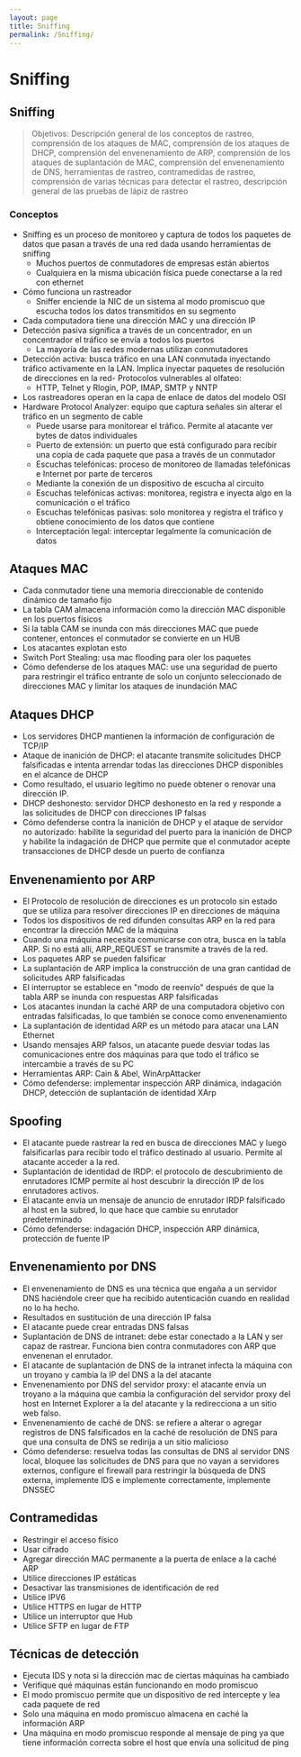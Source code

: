 ```yaml
---
layout: page
title: Sniffing
permalink: /Sniffing/
---
```


# Sniffing

## Sniffing

> Objetivos: Descripción general de los conceptos de rastreo, comprensión de los ataques de MAC, comprensión de los ataques de DHCP, comprensión del envenenamiento de ARP, comprensión de los ataques de suplantación de MAC, comprensión del envenenamiento de DNS, herramientas de rastreo, contramedidas de rastreo, comprensión de varias técnicas para detectar el rastreo, descripción general de las pruebas de lápiz de rastreo

### Conceptos

- Sniffing es un proceso de monitoreo y captura de todos los paquetes de datos que pasan a través de una red dada usando herramientas de sniffing
  * Muchos puertos de conmutadores de empresas están abiertos
  * Cualquiera en la misma ubicación física puede conectarse a la red con ethernet
- Cómo funciona un rastreador
  * Sniffer enciende la NIC de un sistema al modo promiscuo que escucha todos los datos transmitidos en su segmento
- Cada computadora tiene una dirección MAC y una dirección IP
- Detección pasiva significa a través de un concentrador, en un concentrador el tráfico se envía a todos los puertos
  * La mayoría de las redes modernas utilizan conmutadores
- Detección activa: busca tráfico en una LAN conmutada inyectando tráfico activamente en la LAN. Implica inyectar paquetes de resolución de direcciones en la red- Protocolos vulnerables al olfateo:
  * HTTP, Telnet y Rlogin, POP, IMAP, SMTP y NNTP
- Los rastreadores operan en la capa de enlace de datos del modelo OSI
- Hardware Protocol Analyzer: equipo que captura señales sin alterar el tráfico en un segmento de cable
  * Puede usarse para monitorear el tráfico. Permite al atacante ver bytes de datos individuales
  * Puerto de extensión: un puerto que está configurado para recibir una copia de cada paquete que pasa a través de un conmutador
  * Escuchas telefónicas: proceso de monitoreo de llamadas telefónicas e Internet por parte de terceros
  * Mediante la conexión de un dispositivo de escucha al circuito
  * Escuchas telefónicas activas: monitorea, registra e inyecta algo en la comunicación o el tráfico
  * Escuchas telefónicas pasivas: solo monitorea y registra el tráfico y obtiene conocimiento de los datos que contiene
  * Interceptación legal: interceptar legalmente la comunicación de datos

## Ataques MAC

- Cada conmutador tiene una memoria direccionable de contenido dinámico de tamaño fijo 
- La tabla CAM almacena información como la dirección MAC disponible en los puertos físicos
- Si la tabla CAM se inunda con más direcciones MAC que puede contener, entonces el conmutador se convierte en un HUB
- Los atacantes explotan esto
- Switch Port Stealing: usa mac flooding para oler los paquetes
- Cómo defenderse de los ataques MAC: use una seguridad de puerto para restringir el tráfico entrante de solo un conjunto seleccionado de direcciones MAC y limitar los ataques de inundación MAC

## Ataques DHCP

- Los servidores DHCP mantienen la información de configuración de TCP/IP
- Ataque de inanición de DHCP: el atacante transmite solicitudes DHCP falsificadas e intenta arrendar todas las direcciones DHCP disponibles en el alcance de DHCP
- Como resultado, el usuario legítimo no puede obtener o renovar una dirección IP.
- DHCP deshonesto: servidor DHCP deshonesto en la red y responde a las solicitudes de DHCP con direcciones IP falsas
- Cómo defenderse contra la inanición de DHCP y el ataque de servidor no autorizado: habilite la seguridad del puerto para la inanición de DHCP y habilite la indagación de DHCP que permite que el conmutador acepte transacciones de DHCP desde un puerto de confianza

## Envenenamiento por ARP

- El Protocolo de resolución de direcciones es un protocolo sin estado que se utiliza para resolver direcciones IP en direcciones de máquina
- Todos los dispositivos de red difunden consultas ARP en la red para encontrar la dirección MAC de la máquina
- Cuando una máquina necesita comunicarse con otra, busca en la tabla ARP. Si no está allí, ARP\_REQUEST se transmite a través de la red.
- Los paquetes ARP se pueden falsificar
- La suplantación de ARP implica la construcción de una gran cantidad de solicitudes ARP falsificadas
- El interruptor se establece en "modo de reenvío" después de que la tabla ARP se inunda con respuestas ARP falsificadas
- Los atacantes inundan la caché ARP de una computadora objetivo con entradas falsificadas, lo que también se conoce como envenenamiento
- La suplantación de identidad ARP es un método para atacar una LAN Ethernet
- Usando mensajes ARP falsos, un atacante puede desviar todas las comunicaciones entre dos máquinas para que todo el tráfico se intercambie a través de su PC
- Herramientas ARP: Cain & Abel, WinArpAttacker
- Cómo defenderse: implementar inspección ARP dinámica, indagación DHCP, detección de suplantación de identidad XArp

## Spoofing

- El atacante puede rastrear la red en busca de direcciones MAC y luego falsificarlas para recibir todo el tráfico destinado al usuario. Permite al atacante acceder a la red.
- Suplantación de identidad de IRDP: el protocolo de descubrimiento de enrutadores ICMP permite al host descubrir la dirección IP de los enrutadores activos.
- El atacante envía un mensaje de anuncio de enrutador IRDP falsificado al host en la subred, lo que hace que cambie su enrutador predeterminado
- Cómo defenderse: indagación DHCP, inspección ARP dinámica, protección de fuente IP

## Envenenamiento por DNS

- El envenenamiento de DNS es una técnica que engaña a un servidor DNS haciéndole creer que ha recibido autenticación cuando en realidad no lo ha hecho.
- Resultados en sustitución de una dirección IP falsa
- El atacante puede crear entradas DNS falsas
- Suplantación de DNS de intranet: debe estar conectado a la LAN y ser capaz de rastrear. Funciona bien contra conmutadores con ARP que envenenan el enrutador.
- El atacante de suplantación de DNS de la intranet infecta la máquina con un troyano y cambia la IP del DNS a la del atacante
- Envenenamiento por DNS del servidor proxy: el atacante envía un troyano a la máquina que cambia la configuración del servidor proxy del host en Internet Explorer a la del atacante y la redirecciona a un sitio web falso.
- Envenenamiento de caché de DNS: se refiere a alterar o agregar registros de DNS falsificados en la caché de resolución de DNS para que una consulta de DNS se redirija a un sitio malicioso
- Cómo defenderse: resuelva todas las consultas de DNS al servidor DNS local, bloquee las solicitudes de DNS para que no vayan a servidores externos, configure el firewall para restringir la búsqueda de DNS externa, implemente IDS e implemente correctamente, implemente DNSSEC


## Contramedidas

- Restringir el acceso físico
- Usar cifrado
- Agregar dirección MAC permanente a la puerta de enlace a la caché ARP
- Utilice direcciones IP estáticas
- Desactivar las transmisiones de identificación de red
- Utilice IPV6
- Utilice HTTPS en lugar de HTTP
- Utilice un interruptor que Hub
- Utilice SFTP en lugar de FTP

## Técnicas de detección

- Ejecuta IDS y nota si la dirección mac de ciertas máquinas ha cambiado
- Verifique qué máquinas están funcionando en modo promiscuo
- El modo promiscuo permite que un dispositivo de red intercepte y lea cada paquete de red
- Solo una máquina en modo promiscuo almacena en caché la información ARP
- Una máquina en modo promiscuo responde al mensaje de ping ya que tiene información correcta sobre el host que envía una solicitud de ping

